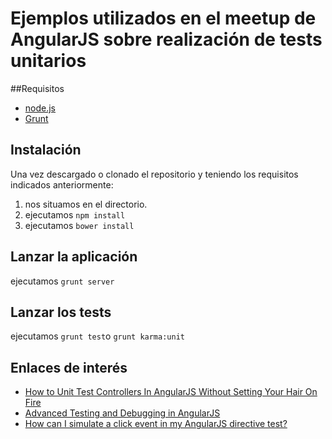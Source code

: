 Ejemplos utilizados en el meetup de AngularJS sobre realización de tests unitarios
=======================

##Requisitos
* [node.js](http://nodejs.org/)
* [Grunt](http://gruntjs.com/)

## Instalación
Una vez descargado o clonado el repositorio y teniendo los requisitos indicados anteriormente:

1. nos situamos en el directorio.
2. ejecutamos `npm install`
3. ejecutamos `bower install`

## Lanzar la aplicación
ejecutamos `grunt server` 

## Lanzar los tests
ejecutamos `grunt test`o `grunt karma:unit`

## Enlaces de interés
* [How to Unit Test Controllers In AngularJS Without Setting Your Hair On Fire](http://nathanleclaire.com/blog/2013/12/13/how-to-unit-test-controllers-in-angularjs-without-setting-your-hair-on-fire/)
* [Advanced Testing and Debugging in AngularJS](http://www.yearofmoo.com/2013/09/advanced-testing-and-debugging-in-angularjs.html)
* [How can I simulate a click event in my AngularJS directive test?](http://stackoverflow.com/questions/17211466/how-can-i-simulate-a-click-event-in-my-angularjs-directive-test)

